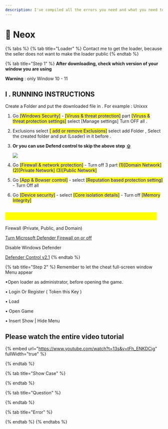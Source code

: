 ```yaml
---
description: I've compiled all the errors you need and what you need to run below
---
```


# 📖 Neox



{% tabs %}
{% tab title="Loader" %}
Contact me to get the loader, because the seller does not want to make the loader public
{% endtab %}

{% tab title="Step 1" %}
**After downloading, check which version of your window you are using**&#x20;

**Warning** : only Window 10 - 11

## **I . RUNNING INSTRUCTIONS**

Create a Folder and put the downloaded file in . For example : Unixxx

1. Go <mark style="color:blue;">\[Windows Security]</mark> - <mark style="color:blue;">\[Viruss & threat protection]</mark> part <mark style="color:blue;">\[Viruss & threat protection settings]</mark> select \[Manage settings] Turn OFF all .
2. Exclusions select <mark style="color:blue;">\[ add or remove Exclusions]</mark> select add Folder , Select the created folder and put (Loader) in it before .
3.  **Or you can use Defend control to skip the above step** [**⇪**](https://coolsymbol.com/copy/Upwards\_White\_Arrow\_from\_Bar\_Symbol\_%E2%87%AA) &#x20;

    ![](https://arons.store/app/main/theme/assets/img/uploads/bdc2c688c574013a8e976286a777f06c83aa04d0.png)
4. Go <mark style="color:blue;">\[Firewall & network protection]</mark> - Turn off 3 part <mark style="color:blue;">(1)\[Domain Network] (2)\[Private Network] (3)\[Public Network]</mark>
5. Go <mark style="color:blue;">\[App & Bowser control]</mark> - select <mark style="color:blue;">\[Reputation based protection setting]</mark> - Turn Off all
6. Go <mark style="color:blue;">\[Device security]</mark> - select <mark style="color:blue;">\[Core isolation details]</mark> - Turn off <mark style="color:blue;">\[Memory Integrity]</mark>

## <mark style="color:yellow;">**Please make sure that all of these are disabled :**</mark>

Firewall (Private, Public, and Domain)

[Turn Microsoft Defender Firewall on or off](https://support.microsoft.com/en-gb/help/4028544/windows-10-turn-microsoft-defender-firewall-on-or-off)

Disable Windows Defender

[Defender Control v2.1](https://www.sordum.org/9480/defender-control-v2-1/)
{% endtab %}

{% tab title="Step 2" %}
Remember to let the cheat full-screen window Menu appear

•Open loader as administrator, before opening the game.&#x20;

• Login Or Register ( Token this Key )&#x20;

• Load&#x20;

• Open Game

• Insert Show | Hide Menu

## Please watch the entire video tutorial

{% embed url="https://www.youtube.com/watch?t=13s&v=tFh_ENKDCig" fullWidth="true" %}


{% endtab %}

{% tab title="Show Case" %}

{% endtab %}

{% tab title="Question" %}

{% endtab %}

{% tab title="Error" %}

{% endtab %}
{% endtabs %}
